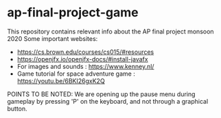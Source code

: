 # ap-final-project-game
This repository contains relevant info about the AP final project monsoon 2020
Some important websites:
- https://cs.brown.edu/courses/cs015/#resources
- https://openjfx.io/openjfx-docs/#install-javafx
- For images and sounds : https://www.kenney.nl/
- Game tutorial for space adventure game : https://youtu.be/6BKI26gxK2Q

POINTS TO BE NOTED:
We are opening up the pause menu during gameplay by pressing 'P' on the keyboard, and not through a graphical button.
